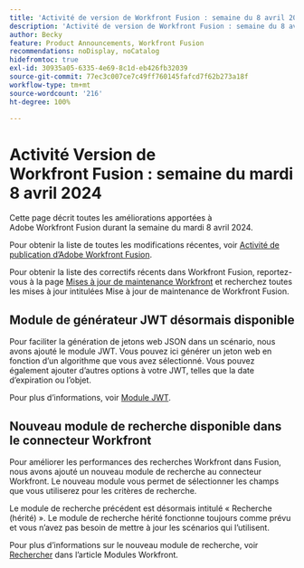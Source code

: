```yaml
---
title: 'Activité de version de Workfront Fusion : semaine du 8 avril 2024'
description: 'Activité de version de Workfront Fusion : semaine du 8 avril 2024'
author: Becky
feature: Product Announcements, Workfront Fusion
recommendations: noDisplay, noCatalog
hidefromtoc: true
exl-id: 30935a05-6335-4e69-8c1d-eb426fb32039
source-git-commit: 77ec3c007ce7c49ff760145fafcd7f62b273a18f
workflow-type: tm+mt
source-wordcount: '216'
ht-degree: 100%

---
```


# Activité Version de Workfront Fusion : semaine du mardi 8 avril 2024

Cette page décrit toutes les améliorations apportées à Adobe Workfront Fusion durant la semaine du mardi 8 avril 2024.

Pour obtenir la liste de toutes les modifications récentes, voir [Activité de publication d’Adobe Workfront Fusion](/help/workfront-fusion/fusion-product-releases/fusion-release-activity.md).

Pour obtenir la liste des correctifs récents dans Workfront Fusion, reportez-vous à la page [Mises à jour de maintenance Workfront](https://experienceleague.adobe.com/docs/workfront-known-issues/releases/current-updates.html?lang=fr) et recherchez toutes les mises à jour intitulées Mise à jour de maintenance de Workfront Fusion.

## Module de générateur JWT désormais disponible

Pour faciliter la génération de jetons web JSON dans un scénario, nous avons ajouté le module JWT. Vous pouvez ici générer un jeton web en fonction d’un algorithme que vous avez sélectionné. Vous pouvez également ajouter d’autres options à votre JWT, telles que la date d’expiration ou l’objet.

Pour plus d’informations, voir [Module JWT](/help/workfront-fusion/references/apps-and-modules/tools-and-transformers/jwt-modules.md).

## Nouveau module de recherche disponible dans le connecteur Workfront

Pour améliorer les performances des recherches Workfront dans Fusion, nous avons ajouté un nouveau module de recherche au connecteur Workfront. Le nouveau module vous permet de sélectionner les champs que vous utiliserez pour les critères de recherche.

Le module de recherche précédent est désormais intitulé « Recherche (hérité) ». Le module de recherche hérité fonctionne toujours comme prévu et vous n’avez pas besoin de mettre à jour les scénarios qui l’utilisent.

Pour plus d’informations sur le nouveau module de recherche, voir [Rechercher](/help/workfront-fusion/references/apps-and-modules/adobe-connectors/workfront-modules.md#searches) dans l’article Modules Workfront.
